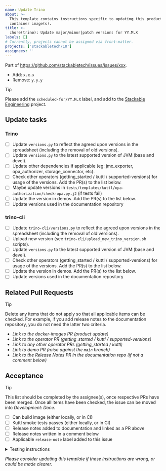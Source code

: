 ```yaml
---
name: Update Trino
about: >-
  This template contains instructions specific to updating this product and/or
  container image(s).
title: >-
  chore(trino): Update major/minor|patch versions for YY.M.X
labels: []
# Currently, projects cannot be assigned via front-matter.
projects: ['stackabletech/10']
assignees: ''
---
```


Part of <https://github.com/stackabletech/issues/issues/xxx>.

<!--
This gives hints to the person doing the work.
Add/Change/Remove anything that isn't applicable anymore
-->
- Add: `x.x.x`
- Remove: `y.y.y`

> [!TIP]
> Please add the `scheduled-for/YY.M.X` label, and add to the [Stackable Engineering][1] project.
>
> [1]: https://github.com/orgs/stackabletech/projects/10

## Update tasks

### Trino

- [ ] Update `versions.py` to reflect the agreed upon versions in the spreadsheet (including the removal of old versions).
- [ ] Update `versions.py` to the latest supported version of JVM (base and devel).
- [ ] Update other dependencies if applicable (eg: jmx_exporter, opa_authorizer, storage_connector, etc).
- [ ] Check other operators (getting_started / kuttl / supported-versions) for usage of the versions. Add the PR(s) to the list below.
- [ ] Maybe update versions in `tests/templates/kuttl/opa-authorization/check-opa.py.j2` (if tests fail)
- [ ] Update the version in demos. Add the PR(s) to the list below.
- [ ] Update versions used in the documentation repository

### trino-cli

- [ ] Update `trino-cli/versions.py` to reflect the agreed upon versions in the spreadsheet (including the removal of old versions).
- [ ] Upload new version (see `trino-cli/upload_new_trino_version.sh` scripts).
- [ ] Update `versions.py` to the latest supported version of JVM (base and devel).
- [ ] Check other operators (getting_started / kuttl / supported-versions) for usage of the versions. Add the PR(s) to the list below.
- [ ] Update the version in demos. Add the PR(s) to the list below.
- [ ] Update versions used in the documentation repository

## Related Pull Requests

> [!TIP]
> Delete any items that do not apply so that all applicable items can be checked.
> For example, if you add release notes to the documentation repository, you do not need the latter two criteria.

- _Link to the docker-images PR (product update)_
- _Link to the operator PR (getting_started / kuttl / supported-versions)_
- _Link to any other operator PRs (getting_started / kuttl)_
- _Link to demo PR (raise against the `main` branch)_
- _Link to the Release Notes PR in the documentation repo (if not a comment below)_

## Acceptance

> [!TIP]
> This list should be completed by the assignee(s), once respective PRs have been merged. Once all items have been
> checked, the issue can be moved into _Development: Done_.

- [ ] Can build image (either locally, or in CI)
- [ ] Kuttl smoke tests passes (either locally, or in CI)
- [ ] Release notes added to documentation and linked as a PR above
- [ ] Release notes written in a comment below
- [ ] Applicable `release-note` label added to this issue

<details>
<summary>Testing instructions</summary>

```shell
# See the latest version at https://pypi.org/project/image-tools-stackabletech/
pip install image-tools-stackabletech==0.0.16

bake --product trino=x.y.z # where x.y.z is the new version added in this PR
bake --product trino-cli=x.y.z # where x.y.z is the new version added in this PR

kind load docker-image oci.stackable.tech/sdp/trino:x.y.z-stackable0.0.0-dev
kind load docker-image oci.stackable.tech/sdp/trino-cli:x.y.z-stackable0.0.0-dev

# Change directory into the trino-operator repository and update the
# product version in tests/test-definition.yaml
./scripts/run-tests --test-suite smoke-latest # or similar
```

</details>

_Please consider updating this template if these instructions are wrong, or
could be made clearer._
